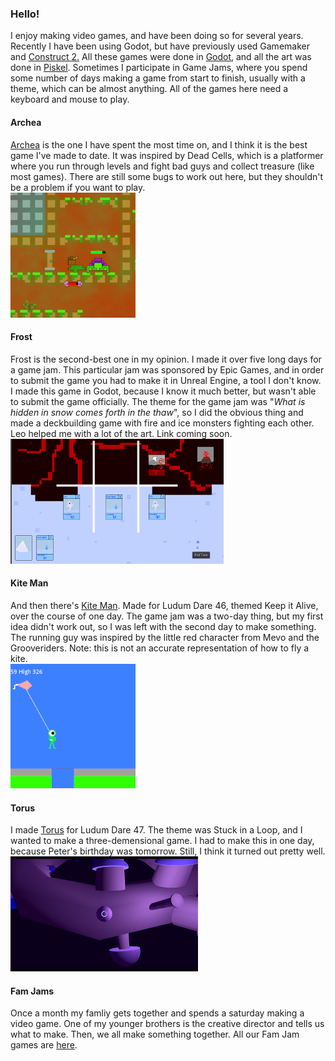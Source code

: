 ### Hello!

I enjoy making video games, and have been doing so for several years. Recently I have been using Godot, but have previously used Gamemaker and [Construct 2.](https://www.construct.net/en/tutorials/beginners-guide-construct-47) All these games were done in [Godot](https://docs.godotengine.org/en/stable/index.html), and all the art was done in [Piskel](https://www.piskelapp.com). Sometimes I participate in Game Jams, where you spend some number of days making a game from start to finish, usually with a theme, which can be almost anything. All of the games here need a keyboard and mouse to play.

#### Archea

[Archea][Archea] is the one I have spent the most time on, and I think it is the best game I've made to date. It was inspired by Dead Cells, which is a platformer where you run through levels and fight bad guys and collect treasure (like most games). There are still some bugs to work out here, but they shouldn't be a problem if you want to play.  
![Archea screenshot](Archea_Screenshot.png)

#### Frost

Frost is the second-best one in my opinion. I made it over five long days for a game jam. This particular jam was sponsored by Epic Games, and in order to submit the game you had to make it in Unreal Engine, a tool I don't know. I made this game in Godot, because I know it much better, but wasn't able to submit the game officially. The theme for the game jam was "_What is hidden in snow comes forth in the thaw_", so I did the obvious thing and made a deckbuilding game with fire and ice monsters fighting each other. Leo helped me with a lot of the art. Link coming soon.  
![Frost screenshot](Frost_Screenshot.png)

#### Kite Man

And then there's [Kite Man][Kite Man]. Made for Ludum Dare 46, themed Keep it Alive, over the course of one day. The game jam was a two-day thing, but my first idea didn't work out, so I was left with the second day to make something. The running guy was inspired by the little red character from Mevo and the Grooveriders. Note: this is not an accurate representation of how to fly a kite.  
![Kite Man screenshot](Kite_Man_Screenshot.png)

#### Torus

I made [Torus][Torus] for Ludum Dare 47. The theme was Stuck in a Loop, and I wanted to make a three-demensional game. I had to make this in one day, because Peter's birthday was tomorrow. Still, I think it turned out pretty well.  
![Torus screenshot](TorusScreenshot.png)

#### Fam Jams

Once a month my famliy gets together and spends a saturday making a video game. One of my younger brothers is the creative director and tells us what to make. Then, we all make something together. All our Fam Jam games are [here][Fam Jam].

[Archea]: https://the-alex-g.github.io/Archea
[Frost]: https://the-alex-g.github.io/Frost
[Kite Man]: https://the-alex-g.github.io/LD46
[Torus]: https://the-alex-g.github.io/LD47
[Fam Jam]: https://the-g-force.github.io
